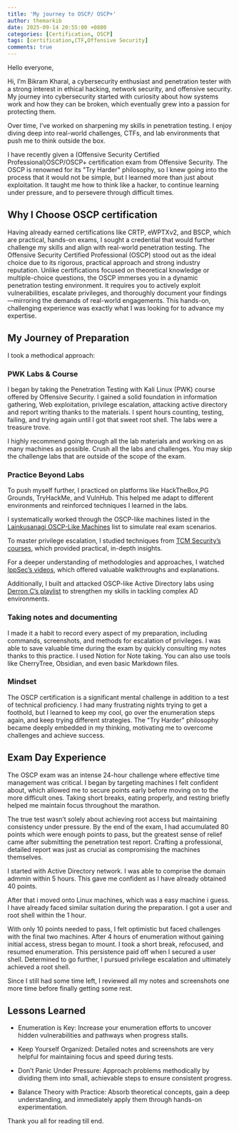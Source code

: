 ```yaml
---
title: 'My journey to OSCP/ OSCP+'
author: themarkib
date: 2025-09-14 20:55:00 +0800
categories: [Certification, OSCP]
tags: [certification,CTF,Offensive Security]
comments: true
---
```

 
Hello everyone,

Hi, I’m Bikram Kharal, a cybersecurity enthusiast and penetration tester with a strong interest in ethical hacking, network security, and offensive security. My journey into cybersecurity started with curiosity about how systems work and how they can be broken, which eventually grew into a passion for protecting them.

Over time, I’ve worked on sharpening my skills in penetration testing. I enjoy diving deep into real-world challenges, CTFs, and lab environments that push me to think outside the box.

I have recently given a (Offensive Security Certified Professional)OSCP/OSCP+ certification exam from Offensive Security. The OSCP is renowned for its "Try Harder" philosophy, so I knew going into the process that it would not be simple, but I learned more than just about exploitation. It taught me how to think like a hacker, to continue learning under pressure, and to persevere through difficult times.

## Why I Choose OSCP certification

Having already earned certifications like CRTP, eWPTXv2, and BSCP, which are practical, hands-on exams, I sought a credential that would further challenge my skills and align with real-world penetration testing. The Offensive Security Certified Professional (OSCP) stood out as the ideal choice due to its rigorous, practical approach and strong industry reputation. Unlike certifications focused on theoretical knowledge or multiple-choice questions, the OSCP immerses you in a dynamic penetration testing environment. It requires you to actively exploit vulnerabilities, escalate privileges, and thoroughly document your findings—mirroring the demands of real-world engagements. This hands-on, challenging experience was exactly what I was looking for to advance my expertise.

## My Journey of Preparation

I took a methodical approach:

### PWK Labs & Course
I began by taking the Penetration Testing with Kali Linux (PWK) course offered by Offensive Security. I gained a solid foundation in information gathering, Web exploitation, privilege escalation, attacking active directory and report writing thanks to the materials. I spent hours counting, testing, failing, and trying again until I got that sweet root shell. The labs were a treasure trove.

I highly recommend going through all the lab materials and working on as many machines as possible. Crush all the labs and challenges. You may skip the challenge labs that are outside of the scope of the exam.

### Practice Beyond Labs

To push myself further, I practiced on platforms like HackTheBox,PG Grounds, TryHackMe, and VulnHub. This helped me adapt to different environments and reinforced techniques I learned in the labs.

I systematically worked through the OSCP-like machines listed in the [Lainkusanagi OSCP-Like Machines](https://docs.google.com/spreadsheets/d/18weuz_Eeynr6sXFQ87Cd5F0slOj9Z6rt/htmlview#) list to simulate real exam scenarios.

To master privilege escalation, I studied techniques from [TCM Security’s courses](https://academy.tcm-sec.com/courses), which provided practical, in-depth insights.

For a deeper understanding of methodologies and approaches, I watched [IppSec’s videos](https://www.youtube.com/@ippsec), which offered valuable walkthroughs and explanations.

Additionally, I built and attacked OSCP-like Active Directory labs using [Derron C’s playlist](https://www.youtube.com/playlist?list=PLT08J44ErMmb9qaEeTYl5diQW6jWVHCR2) to strengthen my skills in tackling complex AD environments.

### Taking notes and documenting

I made it a habit to record every aspect of my preparation, including commands, screenshots, and methods for escalation of privileges. I was able to save valuable time during the exam by quickly consulting my notes thanks to this practice. I used Notion for Note taking. You can also use tools like CherryTree, Obsidian, and even basic Markdown files.

### Mindset
The OSCP certification is a significant mental challenge in addition to a test of technical proficiency. I had many frustrating nights trying to get a foothold, but I learned to keep my cool, go over the enumeration steps again, and keep trying different strategies. The "Try Harder" philosophy became deeply embedded in my thinking, motivating me to overcome challenges and achieve success.

## Exam Day Experience

The OSCP exam was an intense 24-hour challenge where effective time management was critical. I began by targeting machines I felt confident about, which allowed me to secure points early before moving on to the more difficult ones. Taking short breaks, eating properly, and resting briefly helped me maintain focus throughout the marathon.

The true test wasn’t solely about achieving root access but maintaining consistency under pressure. By the end of the exam, I had accumulated 80 points which were enough points to pass, but the greatest sense of relief came after submitting the penetration test report. Crafting a professional, detailed report was just as crucial as compromising the machines themselves.

I started with Active Directory network. I was able to comprise the domain admmin within 5 hours. This gave me confident as I have already obtained 40 points.

After that i moved onto Linux machines, which was a easy machine i guess. I have already faced similar suitation during the preparation. I got a user and root shell within the 1 hour.


With only 10 points needed to pass, I felt optimistic but faced challenges with the final two machines. After 4 hours of enumeration without gaining initial access, stress began to mount. I took a short break, refocused, and resumed enumeration. This persistence paid off when I secured a user shell. Determined to go further, I pursued privilege escalation and ultimately achieved a root shell.

Since I still had some time left, I reviewed all my notes and screenshots one more time before finally getting some rest.

## Lessons Learned

* Enumeration is Key: Increase your enumeration efforts to uncover hidden vulnerabilities and pathways when progress stalls.

* Keep Yourself Organized: Detailed notes and screenshots are very helpful for maintaining focus and speed during tests.

* Don’t Panic Under Pressure: Approach problems methodically by dividing them into small, achievable steps to ensure consistent progress.

* Balance Theory with Practice: Absorb theoretical concepts, gain a deep understanding, and immediately apply them through hands-on experimentation. 

Thank you all for reading till end.



